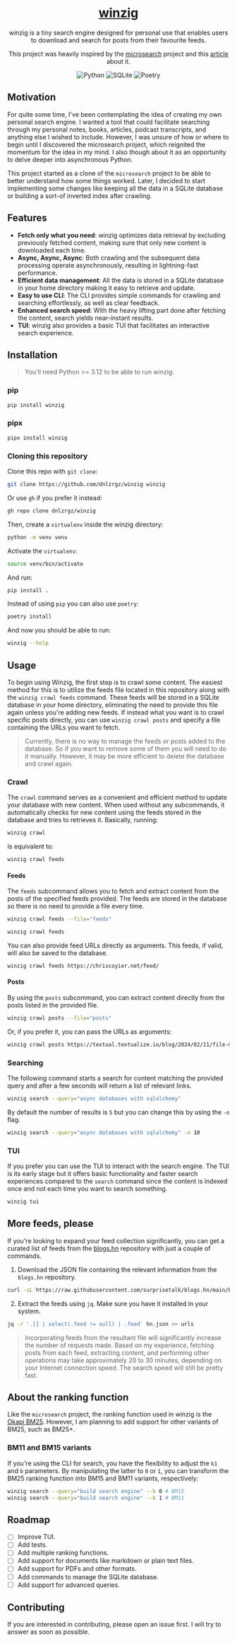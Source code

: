 <div align="center">

# [winzig](https://pypi.org/project/winzig/)

winzig is a tiny search engine designed for personal use that enables users to download and search for posts from their favourite feeds.  

This project was heavily inspired by the [microsearch](https://github.com/alexmolas/microsearch) project and this [article](https://www.alexmolas.com/2024/02/05/a-search-engine-in-80-lines.html) about it.  

![Python](https://img.shields.io/badge/python-3670A0?style=for-the-badge&logo=python&logoColor=ffdd54)
![SQLite](https://img.shields.io/badge/sqlite-%2307405e.svg?style=for-the-badge&logo=sqlite&logoColor=white)
![Poetry](https://img.shields.io/badge/Poetry-%233B82F6.svg?style=for-the-badge&logo=poetry&logoColor=0B3D8D)
</div>


## Motivation

For quite some time, I've been contemplating the idea of creating my own personal search engine. I wanted a tool that could facilitate searching through my personal notes, books, articles, podcast transcripts, and anything else I wished to include. However, I was unsure of how or where to begin until I discovered the microsearch project, which reignited the momentum for the idea in my mind. I also though about it as an opportunity to delve deeper into asynchronous Python.  

This project started as a clone of the `microsearch` project to be able to better understand how some things worked. Later, I decided to start implementing some changes like keeping all the data in a SQLite database or building a sort-of inverted index after crawling.  

## Features

- **Fetch only what you need**: winzig optimizes data retrieval by excluding previously fetched content, making sure that only new content is downloaded each time.  
- **Async, Async, Async**: Both crawling and the subsequent data processing operate asynchronously, resulting in lightning-fast performance.  
- **Efficient data management**: All the data is stored in a SQLite database in your home directory making it easy to retrieve and update.  
- **Easy to use CLI**: The CLI provides simple commands for crawling and searching effortlessly, as well as clear feedback.  
- **Enhanced search speed**: With the heavy lifting part done after fetching the content, search yields near-instant results.  
- **TUI**: winzig also provides a basic TUI that facilitates an interactive search experience.  

## Installation

> You'll need Python >= 3.12 to be able to run winzig.

### pip

```bash
pip install winzig
```

### pipx

```bash
pipx install winzig
```

### Cloning this repository

Clone this repo with `git clone`:

```bash
git clone https://github.com/dnlzrgz/winzig winzig
```

Or use `gh` if you prefer it instead:

```bash
gh repo clone dnlzrgz/winzig
```

Then, create a `virtualenv` inside the winzig directory:

```bash
python -m venv venv
```

Activate the `virtualenv`:

```bash
source venv/bin/activate
```

And run:

```bash
pip install .
```

Instead of using `pip` you can also use `poetry`:

```bash
poetry install
```

And now you should be able to run:

```bash
winzig --help
```

## Usage

To begin using Winzig, the first step is to crawl some content. The easiest method for this is to utilize the feeds file located in this repository along with the `winzig crawl feeds` command. These feeds will be stored in a SQLite database in your home directory, eliminating the need to provide this file again unless you're adding new feeds. If instead what you want is to crawl specific posts directly, you can use `winzig crawl posts` and specify a file containing the URLs you want to fetch.  

> Currently, there is no way to manage the feeds or posts added to the database. So if you want to remove some of them you will need to do it manually. However, it may be more efficient to delete the database and crawl again.  

### Crawl

The `crawl` command serves as a convenient and efficient method to update your database with new content. When used without any subcommands, it automatically checks for new content using the feeds stored in the database and tries to retrieves it. Basically, running:  

```bash
winzig crawl
```

Is equivalent to:

```bash
winzig crawl feeds
```

#### Feeds

The `feeds` subcommand allows you to fetch and extract content from the posts of the specified feeds provided. The feeds are stored in the database so there is no need to provide a file every time.

```bash
winzig crawl feeds --file="feeds"
```

```bash
winzig crawl feeds
```

You can also provide feed URLs directly as arguments. This feeds, if valid, will also be saved to the database.  

```bash
winzig crawl feeds https://chriscoyier.net/feed/
```

#### Posts

By using the `posts` subcommand, you can extract content directly from the posts listed in the provided file.  

```bash
winzig crawl posts --file="posts"
```

Or, if you prefer it, you can pass the URLs as arguments:  

```bash
winzig crawl posts https://textual.textualize.io/blog/2024/02/11/file-magic-with-the-python-standard-library/
```

### Searching

The following command starts a search for content matching the provided query and after a few seconds will return a list of relevant links.  

```bash
winzig search --query="async databases with sqlalchemy"
```

By default the number of results is `5` but you can change this by using the `-n` flag.  

```bash
winzig search --query="async databases with sqlalchemy" -n 10
```

### TUI

If you prefer you can use the TUI to interact with the search engine. The TUI is its early stage but it offers basic functionality and faster search experiences compared to the `search` command since the content is indexed once and not each time you want to search something.  

```bash
winzig tui
```

## More feeds, please

If you're looking to expand your feed collection significantly, you can get a curated list of feeds from the [blogs.hn](https://github.com/surprisetalk/blogs.hn) repository with just a couple of commands.  

1. Download the JSON file containing the relevant information from the `blogs.hn` repository.

```bash
curl -sL https://raw.githubusercontent.com/surprisetalk/blogs.hn/main/blogs.json -o hn.json
```

2. Extract the feeds using `jq`. Make sure you have it installed in your system.

```bash
jq -r '.[] | select(.feed != null) | .feed' hn.json >> urls
```

> Incorporating feeds from the resultant file will significantly increase the number of requests made. Based on my experience, fetching posts from each feed, extracting content, and performing other operations may take approximately 20 to 30 minutes, depending on your Internet connection speed. The search speed will still be pretty fast.

## About the ranking function

Like the `microsearch` project, the ranking function used in winzig is the [Okapi BM25](https://en.wikipedia.org/wiki/Okapi_BM25). However, I am planning to add support for other variants of BM25, such as BM25+.

### BM11 and BM15 variants

If you're using the CLI for search, you have the flexibility to adjust the `k1` and `b` parameters. By manipulating the latter to `0` or `1`, you can transform the BM25 ranking function into BM15 and BM11 variants, respectively:  

```bash
winzig search --query="build search engine" --b 0 # BM15
winzig search --query="build search engine" --b 1 # BM11
```

## Roadmap

- [ ] Improve TUI.
- [ ] Add tests.  
- [ ] Add multiple ranking functions.
- [ ] Add support for documents like markdown or plain text files.  
- [ ] Add support for PDFs and other formats.  
- [ ] Add commands to manage the SQLite database.  
- [ ] Add support for advanced queries.  

## Contributing

If you are interested in contributing, please open an issue first. I will try to answer as soon as possible.  

